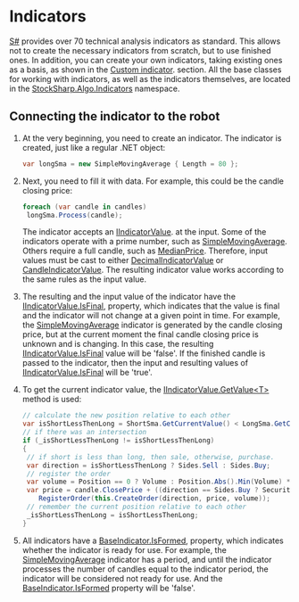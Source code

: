 # Indicators

[S\#](../api.md) provides over 70 technical analysis indicators as standard. This allows not to create the necessary indicators from scratch, but to use finished ones. In addition, you can create your own indicators, taking existing ones as a basis, as shown in the [Custom indicator](indicators/custom_indicator.md). section. All the base classes for working with indicators, as well as the indicators themselves, are located in the [StockSharp.Algo.Indicators](xref:StockSharp.Algo.Indicators) namespace. 

## Connecting the indicator to the robot

1. At the very beginning, you need to create an indicator. The indicator is created, just like a regular .NET object:

   ```cs
   var longSma = new SimpleMovingAverage { Length = 80 };
   ```
2. Next, you need to fill it with data. For example, this could be the candle closing price:

   ```cs
   foreach (var candle in candles)
   	longSma.Process(candle);
   ```

   The indicator accepts an [IIndicatorValue](xref:StockSharp.Algo.Indicators.IIndicatorValue). at the input. Some of the indicators operate with a prime number, such as [SimpleMovingAverage](xref:StockSharp.Algo.Indicators.SimpleMovingAverage). Others require a full candle, such as [MedianPrice](xref:StockSharp.Algo.Indicators.MedianPrice). Therefore, input values must be cast to either [DecimalIndicatorValue](xref:StockSharp.Algo.Indicators.DecimalIndicatorValue) or [CandleIndicatorValue](xref:StockSharp.Algo.Indicators.CandleIndicatorValue). The resulting indicator value works according to the same rules as the input value. 
3. The resulting and the input value of the indicator have the [IIndicatorValue.IsFinal](xref:StockSharp.Algo.Indicators.IIndicatorValue.IsFinal), property, which indicates that the value is final and the indicator will not change at a given point in time. For example, the [SimpleMovingAverage](xref:StockSharp.Algo.Indicators.SimpleMovingAverage) indicator is generated by the candle closing price, but at the current moment the final candle closing price is unknown and is changing. In this case, the resulting [IIndicatorValue.IsFinal](xref:StockSharp.Algo.Indicators.IIndicatorValue.IsFinal) value will be 'false'. If the finished candle is passed to the indicator, then the input and resulting values of [IIndicatorValue.IsFinal](xref:StockSharp.Algo.Indicators.IIndicatorValue.IsFinal) will be 'true'.
4. To get the current indicator value, the [IIndicatorValue.GetValue\<T\>](xref:StockSharp.Algo.Indicators.IIndicatorValue.GetValue``1(System.Nullable{StockSharp.Messages.Level1Fields})) method is used:

   ```cs
   // calculate the new position relative to each other
   var isShortLessThenLong = ShortSma.GetCurrentValue() < LongSma.GetCurrentValue();
   // if there was an intersection
   if (_isShortLessThenLong != isShortLessThenLong)
   {
   	// if short is less than long, then sale, otherwise, purchase.
   	var direction = isShortLessThenLong ? Sides.Sell : Sides.Buy;
   	// register the order
   	var volume = Position == 0 ? Volume : Position.Abs().Min(Volume) * 2;
   	var price = candle.ClosePrice + ((direction == Sides.Buy ? Security.PriceStep : -Security.PriceStep) ?? 1);
       RegisterOrder(this.CreateOrder(direction, price, volume));
   	// remember the current position relative to each other
   	_isShortLessThenLong = isShortLessThenLong;
   }
   ```
5. All indicators have a [BaseIndicator.IsFormed](xref:StockSharp.Algo.Indicators.BaseIndicator.IsFormed), property, which indicates whether the indicator is ready for use. For example, the [SimpleMovingAverage](xref:StockSharp.Algo.Indicators.SimpleMovingAverage) indicator has a period, and until the indicator processes the number of candles equal to the indicator period, the indicator will be considered not ready for use. And the [BaseIndicator.IsFormed](xref:StockSharp.Algo.Indicators.BaseIndicator.IsFormed) property will be 'false'.

